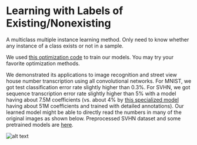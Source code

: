 # Learning with Labels of Existing/Nonexisting
A multiclass multiple instance learning method. Only need to know whether any instance of a class exists or not in a sample.

We used [this optimization code](https://github.com/lixilinx/psgd_torch/blob/master/preconditioned_stochastic_gradient_descent.py) to train our models. You may try your favorite optimization methods.

We demonstrated its applications to image recognition and street view house number transcription using all convolutional networks. For MNIST, we got test classification error rate slightly higher than 0.3%. For SVHN, we got sequence transcription error rate slightly higher than 5% with a model having about 7.5M coefficients (vs. about 4% by [this specialized model](https://arxiv.org/abs/1312.6082) having about 51M coefficients and trained with detailed annotations). Our learned model might be able to directly read the numbers in many of the original images as shown below. Preprocessed SVHN dataset and some pretrained models are [here](https://drive.google.com/drive/folders/1BvVpUw3OY3RtkJo-bfujwBsa0y6e49lZ).

![alt text](https://github.com/lixilinx/Learning_with_Labels_of_Existing-Nonexisting/blob/master/misc/svhn_test.png)
